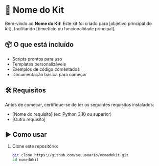 # 🚀 Nome do Kit

Bem-vindo ao **Nome do Kit**! Este kit foi criado para [objetivo principal do kit], facilitando [benefício ou funcionalidade principal].

## 📦 O que está incluído

- Scripts prontos para uso
- Templates personalizáveis
- Exemplos de código comentados
- Documentação básica para começar

## 🛠 Requisitos

Antes de começar, certifique-se de ter os seguintes requisitos instalados:

- [Nome do requisito] (ex: Python 3.10 ou superior)
- [Outro requisito]

## ▶️ Como usar

1. Clone este repositório:
   ```bash
   git clone https://github.com/seuusuario/nomedokit.git
   cd nomedokit
